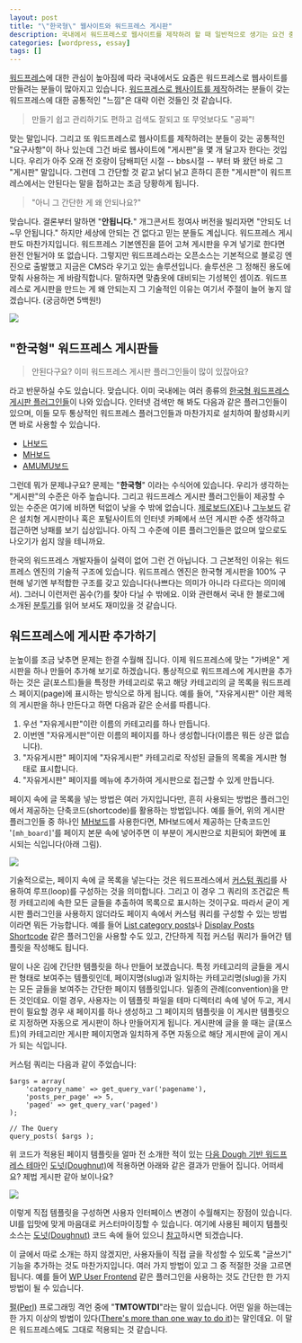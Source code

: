 ```yaml
---
layout: post
title: "\"한국형\" 웹사이트와 워드프레스 게시판"
description: 국내에서 워드프레스로 웹사이트를 제작하려 할 때 일반적으로 생기는 요건 중 하나는 웹사이트에 게시판을 추가하는 것이다. 이 글에서는 워드프레스에 게시판을 추가하는 것이 어떤 의미이고, 어떠 어떤 방법들이 있는지 알아봄. 
categories: [wordpress, essay]
tags: []
---
```


[워드프레스](http://wordpress.org/)에 대한 관심이 높아짐에 따라 국내에서도 요즘은 워드프레스로 웹사이트를 만들려는 분들이 많아지고 있습니다. [워드프레스로 웹사이트를 제작](/2012/03/17/creating-static-website-with-wordpress/)하려는 분들이 갖는 워드프레스에 대한 공통적인 "느낌"은 대략 이런 것들인 것 같습니다. 

> 만들기 쉽고 관리하기도 편하고 검색도 잘되고 또 무엇보다도 "공짜"!

맞는 말입니다. 그리고 또 워드프레스로 웹사이트를 제작하려는 분들이 갖는 공통적인 "요구사항"이 하나 있는데 그건 바로 웹사이트에 "게시판"을 몇 개 달고자 한다는 것입니다. 우리가 아주 오래 전 호랑이 담배피던 시절 -- bbs시절 -- 부터 봐 왔던 바로 그 "게시판" 말입니다. 그런데 그 간단할 것 같고 낡디 낡고 흔하디 흔한 "게시판"이 워드프레스에서는 안된다는 말을 접하고는 조금 당황하게 됩니다.

> "아니 그 간단한 게 왜 안되나요?"

맞습니다. 결론부터 말하면 "**안됩니다.**" 개그콘서트 정여사 버전을 빌리자면 "안되도 너~무 안됩니다." 하지만 세상에 안되는 건 없다고 믿는 분들도 계십니다. 워드프레스 게시판도 마찬가지입니다. 워드프레스 기본엔진을 뜯어 고쳐 게시판을 우겨 넣기로 한다면 완전 안될거야 또 없습니다. 그렇지만 워드프레스라는 오픈소스는 기본적으로 블로깅 엔진으로 출발했고 지금은 CMS라 우기고 있는 솔루션입니다. 솔루션은 그 정해진 용도에 맞춰 사용하는 게 바람직합니다. 말하자면 맞춤옷에 대비되는 기성복인 셈이죠. 워드프레스로 게시판을 만드는 게 왜 안되는지 그  기술적인 이유는 여기서 주절이 늘어 놓지 않겠습니다. (궁금하면 5백원!)

![](http://usefulpa.s3.amazonaws.com/images/2013/bulletin-board.jpg)

## "한국형" 워드프레스 게시판들

> 안된다구요? 이미 워드프레스 게시판 플러그인들이 많이 있잖아요?

라고 반문하실 수도 있습니다. 맞습니다. 이미 국내에는 여러 종류의 [한국형 워드프레스 게시판 플러그인들](http://heiswed.tistory.com/entry/%EC%9B%8C%EB%93%9C%ED%94%84%EB%A0%88%EC%8A%A4-%ED%95%9C%EA%B5%AD%ED%98%95-%EA%B2%8C%EC%8B%9C%ED%8C%90-%EB%AA%A8%EC%9D%8C)이 나와 있습니다. 인터넷 검색만 해 봐도 다음과 같은 플러그인들이 있으며, 이들 모두 통상적인 워드프레스 플러그인들과 마찬가지로 설치하여 활성화시키면 바로 사용할 수 있습니다.

* [LH보드](http://www.lhboard.com/)
* [MH보드](http://ssamture.net/mh-board)
* [AMUMU보드](http://www.amumu.kr/plugins/amumu-board-download/)

그런데 뭐가 문제냐구요? 문제는 "**한국형**" 이라는 수식어에 있습니다. 우리가 생각하는 "게시판"의 수준은 아주 높습니다. 그리고 워드프레스 게시판 플러그인들이 제공할 수 있는 수준은 여기에 비하면 턱없이 낮을 수 밖에 없습니다. [제로보드(XE)](http://www.xpressengine.com/)나 [그누보드](http://sir.co.kr/) 같은 설치형 게시판이나 혹은 포털사이트의 인터넷 카페에서 쓰던 게시판 수준 생각하고 접근하면 낭패를 보기 십상입니다. 아직 그 수준에 이른 플러그인들은 없으며 앞으로도 나오기가 쉽지 않을 테니까요. 

한국의 워드프레스 개발자들이 실력이 없어 그런 건 아닙니다. 그 근본적인 이유는 워드프레스 엔진의 기술적 구조에 있습니다. 워드프레스 엔진은 한국형 게시판을 100% 구현해 넣기엔 부적합한 구조를 갖고 있습니다(나쁘다는 의미가 아니라 다르다는 의미에서). 그러니 이런저런 꼼수(?)를 찾아 다닐 수 밖에요. 이와 관련해서 국내 한 블로그에 소개된 [분투기](http://www.nam.or.kr/archives/691)를 읽어 보셔도 재미있을 것 같습니다.

## 워드프레스에 게시판 추가하기

눈높이를 조금 낮추면 문제는 한결 수월해 집니다. 이제 워드프레스에 맞는 "가벼운" 게시판을 하나 만들어 추가해 보기로 하겠습니다. 통상적으로 워드프레스에 게시판을 추가하는 것은 글(포스트)들을 특정한 카테고리로 묶고 해당 카테고리의 글 목록을 워드프레스 페이지(page)에 표시하는 방식으로 하게 됩니다. 예를 들어, "자유게시판" 이란 제목의 게시판을 하나 만든다고 하면 다음과 같은 순서를 따릅니다.

1. 우선 "자유게시판"이란 이름의 카테고리를 하나 만듭니다.
2. 이번엔 "자유게시판"이란 이름의 페이지를 하나 생성합니다(이름은 뭐든 상관 없습니다).
3. "자유게시판" 페이지에 "자유게시판" 카테고리로 작성된 글들의 목록을 게시판 형태로 표시합니다.
4. "자유게시판" 페이지를 메뉴에 추가하여 게시판으로 접근할 수 있게 만듭니다.

페이지 속에 글 목록을 넣는 방법은 여러 가지입니다만, 흔히 사용되는 방법은 플러그인에서 제공하는 단축코드(shortcode)를 활용하는 방법입니다. 예를 들어, 위의 게시판 플러그인들 중 하나인 [MH보드](http://ssamture.net/mh-board)를 사용한다면, MH보드에서 제공하는 단축코드인 '`[mh_board]`'를 페이지 본문 속에 넣어주면 이 부분이 게시판으로 치환되어 화면에 표시되는 식입니다(아래 그림).

![](http://usefulpa.s3.amazonaws.com/images/2013/mh-board-screenshot.png)

기술적으로는, 페이지 속에 글 목록을 넣는다는 것은 워드프레스에서 [커스텀 쿼리](http://codex.wordpress.org/Custom_Queries)를 사용하여 루프(loop)를 구성하는 것을 의미합니다. 그리고 이 경우 그 쿼리의 조건값은 특정 카테고리에 속한 모든 글들을 추출하여 목록으로 표시하는 것이구요. 따라서 굳이 게시판 플러그인을 사용하지 않더라도 페이지 속에서 커스텀 쿼리를 구성할 수 있는 방법이라면 뭐든 가능합니다. 예를 들어 [List category posts](http://wordpress.org/plugins/list-category-posts/)나 [Display Posts Shortcode](http://wordpress.org/plugins/display-posts-shortcode/) 같은 플러그인을 사용할 수도 있고, 간단하게 직접 커스텀 쿼리가 들어간 템플릿을 작성해도 됩니다.

말이 나온 김에 간단한 템플릿을 하나 만들어 보겠습니다. 특정 카테고리의 글들을 게시판 형태로 보여주는 템플릿인데, 페이지명(slug)과 일치하는 카테고리명(slug)을 가지는 모든 글들을 보여주는 간단한 페이지 템플릿입니다. 일종의 관례(convention)을 만든 것인데요. 이럴 경우, 사용자는 이 템플릿 파일을 테마 디렉터리 속에 넣어 두고, 게시판이 필요할 경우 새 페이지를 하나 생성하고 그 페이지의 템플릿을 이 게시판 템플릿으로 지정하면 자동으로 게시판이 하나 만들어지게 됩니다. 게시판에 글을 쓸 때는 글(포스트)의 카테고리만 게시판 페이지명과 일치하게 주면 자동으로 해당 게시판에 글이 게시가 되는 식입니다.

커스텀 쿼리는 다음과 같이 주었습니다:

	$args = array(
		'category_name' => get_query_var('pagename'), 
		'posts_per_page' => 5, 
		'paged' => get_query_var('paged')	
	);

	// The Query
	query_posts( $args );

위 코드가 적용된 페이지 템플릿을 얼마 전 소개한 적이 있는 [다음 Dough 기반 워드프레스 테마](/2013/06/04/introducing-doughnut-wordpress-theme/)인 [도넛(Doughnut)](https://github.com/usefulparadigm/doughnut)에 적용하면 아래와 같은 결과가 만들어 집니다. 어떠세요? 제법 게시판 같아 보이나요?

![](http://usefulpa.s3.amazonaws.com/images/2013/board-sample-shot.png)

이렇게 직접 템플릿을 구성하면 사용자 인터페이스 변경이 수월해지는 장점이 있습니다. UI를 입맛에 맞게 마음대로 커스터마이징할 수 있습니다. 여기에 사용된 페이지 템플릿 소스는 [도넛(Doughnut)](https://github.com/usefulparadigm/doughnut) 코드 속에 들어 있으니 [참고](https://github.com/usefulparadigm/doughnut/blob/master/board-sample.php)하시면 되겠습니다.

이 글에서 따로 소개는 하지 않겠지만, 사용자들이 직접 글을 작성할 수 있도록 "글쓰기" 기능을 추가하는 것도 마찬가지입니다. 여러 가지 방법이 있고 그 중 적절한 것을 고르면 됩니다. 예를 들어 [WP User Frontend](http://wordpress.org/plugins/wp-user-frontend/) 같은 플러그인을 사용하는 것도 간단한 한 가지 방법이 될 수 있습니다.

[펄(Perl)](http://www.perl.org/) 프로그래밍 격언 중에 "**TMTOWTDI**"라는 말이 있습니다. 어떤 일을 하는데는 한 가지 이상의 방법이 있다([There's more than one way to do it](http://en.wikipedia.org/wiki/There's_more_than_one_way_to_do_it))는 말인데요. 이 말은 워드프레스에도 그대로 적용되는 것 같습니다.